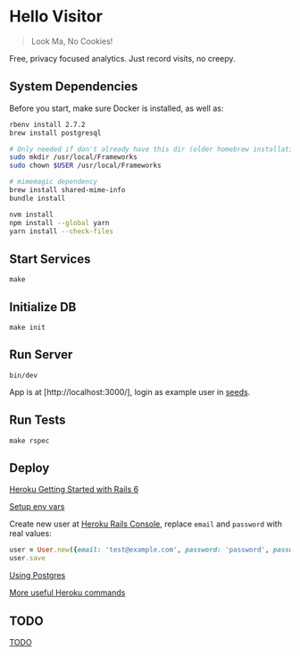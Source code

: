 # Hello Visitor

> Look Ma, No Cookies!

Free, privacy focused analytics. Just record visits, no creepy.
## System Dependencies

Before you start, make sure Docker is installed, as well as:

```bash
rbenv install 2.7.2
brew install postgresql

# Only needed if don't already have this dir (older homebrew installation)
sudo mkdir /usr/local/Frameworks
sudo chown $USER /usr/local/Frameworks

# mimemagic dependency
brew install shared-mime-info
bundle install

nvm install
npm install --global yarn
yarn install --check-files
```

## Start Services

`make`

## Initialize DB

`make init`

## Run Server

`bin/dev`

App is at [http://localhost:3000/], login as example user in [seeds](db/seeds.rb).
## Run Tests

`make rspec`

## Deploy

[Heroku Getting Started with Rails 6](https://devcenter.heroku.com/articles/getting-started-with-rails6)

[Setup env vars](https://devcenter.heroku.com/articles/config-vars)

Create new user at [Heroku Rails Console](https://devcenter.heroku.com/articles/getting-started-with-rails6#run-the-rails-console), replace `email` and `password` with real values:

```ruby
user = User.new({email: 'test@example.com', password: 'password', password_confirmation: 'password'})
user.save
```

[Using Postgres](https://devcenter.heroku.com/articles/heroku-postgresql#using-the-cli)

[More useful Heroku commands](doc/heroku.md)

## TODO

[TODO](doc/todo.md)

